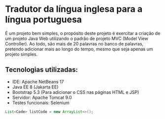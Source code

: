 # Tradutor da língua inglesa para a língua portuguesa

É um projeto bem simples, o propósito deste projeto é exercitar a criação de um projeto Java Web utilizando o padrão de projeto MVC (Model View Controller). Ao todo, são mais de 20 palavras no banco de palavras, pretendo adicionar mais ao longo do tempo, mesmo que seja apenas um projeto simples.

## Tecnologias utilizadas:

* IDE: Apache NetBeans 17
* Java EE 8 (Jakarta EE)
* Bootstrap 5.3 (Para adicionar o CSS nas páginas HTML e JSP)
* Servidor: Apache Tomcat 9.0
* Testes funcionais: Selenium

```java
List<Code> listCode = new ArrayList<>();
```
